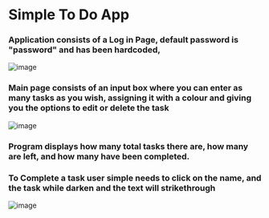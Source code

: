 # Simple To Do App

###  Application consists of a Log in Page, default password is "password" and has been hardcoded,
![image](https://user-images.githubusercontent.com/78691405/139556335-44398bd5-693c-45ba-bd21-f7ffb4e56ec0.png)


###  Main page consists of an input box where you can enter as many tasks as you wish, assigning it with a colour and giving you the options to edit or delete the task
![image](https://user-images.githubusercontent.com/78691405/139556371-93060de8-3582-4230-acfd-9b780b860aea.png)

###  Program displays how many total tasks there are, how many are left, and how many have been completed.
###   To Complete a task user simple needs to click on the name, and the task while darken and the text will strikethrough
![image](https://user-images.githubusercontent.com/78691405/139556388-a6d7a660-3af7-4385-a984-cbb2ddbfdc8a.png)
